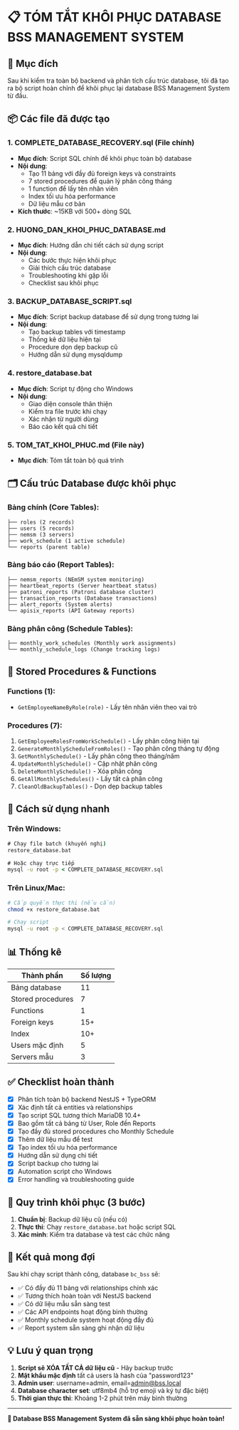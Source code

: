 # 📋 TÓM TẮT KHÔI PHỤC DATABASE BSS MANAGEMENT SYSTEM

## 🎯 Mục đích
Sau khi kiểm tra toàn bộ backend và phân tích cấu trúc database, tôi đã tạo ra bộ script hoàn chỉnh để khôi phục lại database BSS Management System từ đầu.

## 📦 Các file đã được tạo

### 1. **COMPLETE_DATABASE_RECOVERY.sql** (File chính)
- **Mục đích**: Script SQL chính để khôi phục toàn bộ database
- **Nội dung**: 
  - Tạo 11 bảng với đầy đủ foreign keys và constraints
  - 7 stored procedures để quản lý phân công tháng
  - 1 function để lấy tên nhân viên
  - Index tối ưu hóa performance
  - Dữ liệu mẫu cơ bản
- **Kích thước**: ~15KB với 500+ dòng SQL

### 2. **HUONG_DAN_KHOI_PHUC_DATABASE.md** 
- **Mục đích**: Hướng dẫn chi tiết cách sử dụng script
- **Nội dung**:
  - Các bước thực hiện khôi phục
  - Giải thích cấu trúc database
  - Troubleshooting khi gặp lỗi
  - Checklist sau khôi phục

### 3. **BACKUP_DATABASE_SCRIPT.sql**
- **Mục đích**: Script backup database để sử dụng trong tương lai
- **Nội dung**:
  - Tạo backup tables với timestamp
  - Thống kê dữ liệu hiện tại
  - Procedure dọn dẹp backup cũ
  - Hướng dẫn sử dụng mysqldump

### 4. **restore_database.bat**
- **Mục đích**: Script tự động cho Windows
- **Nội dung**:
  - Giao diện console thân thiện
  - Kiểm tra file trước khi chạy
  - Xác nhận từ người dùng
  - Báo cáo kết quả chi tiết

### 5. **TOM_TAT_KHOI_PHUC.md** (File này)
- **Mục đích**: Tóm tắt toàn bộ quá trình

## 🗂️ Cấu trúc Database được khôi phục

### Bảng chính (Core Tables):
```
├── roles (2 records)
├── users (5 records) 
├── nemsm (3 servers)
├── work_schedule (1 active schedule)
└── reports (parent table)
```

### Bảng báo cáo (Report Tables):
```
├── nemsm_reports (NEmSM system monitoring)
├── heartbeat_reports (Server heartbeat status)
├── patroni_reports (Patroni database cluster)
├── transaction_reports (Database transactions)
├── alert_reports (System alerts)
└── apisix_reports (API Gateway reports)
```

### Bảng phân công (Schedule Tables):
```
├── monthly_work_schedules (Monthly work assignments)
└── monthly_schedule_logs (Change tracking logs)
```

## 🔧 Stored Procedures & Functions

### Functions (1):
- `GetEmployeeNameByRole(role)` - Lấy tên nhân viên theo vai trò

### Procedures (7):
1. `GetEmployeeRolesFromWorkSchedule()` - Lấy phân công hiện tại
2. `GenerateMonthlyScheduleFromRoles()` - Tạo phân công tháng tự động
3. `GetMonthlySchedule()` - Lấy phân công theo tháng/năm
4. `UpdateMonthlySchedule()` - Cập nhật phân công
5. `DeleteMonthlySchedule()` - Xóa phân công  
6. `GetAllMonthlySchedules()` - Lấy tất cả phân công
7. `CleanOldBackupTables()` - Dọn dẹp backup tables

## 🚀 Cách sử dụng nhanh

### Trên Windows:
```cmd
# Chạy file batch (khuyến nghị)
restore_database.bat

# Hoặc chạy trực tiếp
mysql -u root -p < COMPLETE_DATABASE_RECOVERY.sql
```

### Trên Linux/Mac:
```bash
# Cấp quyền thực thi (nếu cần)
chmod +x restore_database.bat

# Chạy script
mysql -u root -p < COMPLETE_DATABASE_RECOVERY.sql
```

## 📊 Thống kê

| Thành phần | Số lượng |
|------------|----------|
| Bảng database | 11 |
| Stored procedures | 7 |
| Functions | 1 |
| Foreign keys | 15+ |
| Index | 10+ |
| Users mặc định | 5 |
| Servers mẫu | 3 |

## ✅ Checklist hoàn thành

- [x] Phân tích toàn bộ backend NestJS + TypeORM
- [x] Xác định tất cả entities và relationships
- [x] Tạo script SQL tương thích MariaDB 10.4+
- [x] Bao gồm tất cả bảng từ User, Role đến Reports
- [x] Tạo đầy đủ stored procedures cho Monthly Schedule
- [x] Thêm dữ liệu mẫu để test
- [x] Tạo index tối ưu hóa performance
- [x] Hướng dẫn sử dụng chi tiết
- [x] Script backup cho tương lai
- [x] Automation script cho Windows
- [x] Error handling và troubleshooting guide

## 🔄 Quy trình khôi phục (3 bước)

1. **Chuẩn bị**: Backup dữ liệu cũ (nếu có)
2. **Thực thi**: Chạy `restore_database.bat` hoặc script SQL
3. **Xác minh**: Kiểm tra database và test các chức năng

## 🎯 Kết quả mong đợi

Sau khi chạy script thành công, database `bc_bss` sẽ:
- ✅ Có đầy đủ 11 bảng với relationships chính xác
- ✅ Tương thích hoàn toàn với NestJS backend
- ✅ Có dữ liệu mẫu sẵn sàng test
- ✅ Các API endpoints hoạt động bình thường
- ✅ Monthly schedule system hoạt động đầy đủ
- ✅ Report system sẵn sàng ghi nhận dữ liệu

## 💡 Lưu ý quan trọng

1. **Script sẽ XÓA TẤT CẢ dữ liệu cũ** - Hãy backup trước
2. **Mật khẩu mặc định** tất cả users là hash của "password123"  
3. **Admin user**: username=admin, email=admin@bss.local
4. **Database character set**: utf8mb4 (hỗ trợ emoji và ký tự đặc biệt)
5. **Thời gian thực thi**: Khoảng 1-2 phút trên máy bình thường

---

**🎉 Database BSS Management System đã sẵn sàng khôi phục hoàn toàn!** 